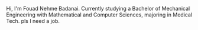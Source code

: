 Hi, I'm Fouad Nehme Badanai.
Currently studying a Bachelor of Mechanical Engineering with Mathematical and Computer Sciences, majoring in Medical Tech.
pls I need a job.

<!---
fnehme19/fnehme19 is a ✨ special ✨ repository because its `README.md` (this file) appears on your GitHub profile.
You can click the Preview link to take a look at your changes.
--->
